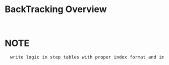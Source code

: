 # BackTracking Overview
  <pre>
  </pre>
# NOTE
  <pre>
  write logic in step tables with proper index format and implment
  </pre>
